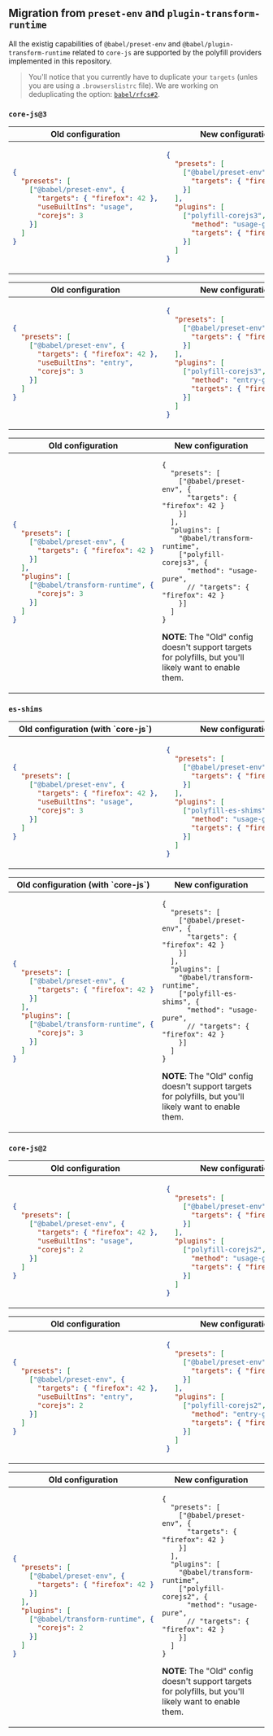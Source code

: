 ## Migration from `preset-env` and `plugin-transform-runtime`

All the existig capabilities of `@babel/preset-env` and `@babel/plugin-transform-runtime` related to `core-js` are supported by the polyfill providers implemented in this repository.

> You'll notice that you currently have to duplicate your `targets` (unles you are using a `.browserslistrc` file). We are working on deduplicating the option: [`babel/rfcs#2`](https://github.com/babel/rfcs/pull/2).

### `core-js@3`

<!-- prettier-ignore-start -->
<table>
<thead><tr>
<th align="center">Old configuration</th>
<th align="center">New configuration</th>
</tr></thead>
<tr>
<td>

```json
{
  "presets": [
    ["@babel/preset-env", {
      "targets": { "firefox": 42 },
      "useBuiltIns": "usage",
      "corejs": 3
    }]
  ]
}
```

</td>
<td>

```json
{
  "presets": [
    ["@babel/preset-env", {
      "targets": { "firefox": 42 }
    }]
  ],
  "plugins": [
    ["polyfill-corejs3", {
      "method": "usage-global",
      "targets": { "firefox": 42 }
    }]
  ]
}
```

</td>
</tr>
</table>
<!-- prettier-ignore-end -->


<!-- prettier-ignore-start -->
<table>
<thead><tr>
<th align="center">Old configuration</th>
<th align="center">New configuration</th>
</tr></thead>
<tr>
<td>

```json
{
  "presets": [
    ["@babel/preset-env", {
      "targets": { "firefox": 42 },
      "useBuiltIns": "entry",
      "corejs": 3
    }]
  ]
}
```

</td>
<td>

```json
{
  "presets": [
    ["@babel/preset-env", {
      "targets": { "firefox": 42 }
    }]
  ],
  "plugins": [
    ["polyfill-corejs3", {
      "method": "entry-global",
      "targets": { "firefox": 42 }
    }]
  ]
}
```

</td>
</tr>
</table>
<!-- prettier-ignore-end -->


<!-- prettier-ignore-start -->
<table>
<thead><tr>
<th align="center">Old configuration</th>
<th align="center">New configuration</th>
</tr></thead>
<tr>
<td>

```json
{
  "presets": [
    ["@babel/preset-env", {
      "targets": { "firefox": 42 }
    }]
  ],
  "plugins": [
    ["@babel/transform-runtime", {
      "corejs": 3
    }]
  ]
}
```

</td>
<td>

```json5
{
  "presets": [
    ["@babel/preset-env", {
      "targets": { "firefox": 42 }
    }]
  ],
  "plugins": [
    "@babel/transform-runtime",
    ["polyfill-corejs3", {
      "method": "usage-pure",
      // "targets": { "firefox": 42 }
    }]
  ]
}
```

**NOTE**: The "Old" config doesn't support targets for polyfills, but you'll likely want to enable them.

</td>
</tr>
</table>
<!-- prettier-ignore-end -->

### `es-shims`

<!-- prettier-ignore-start -->
<table>
<thead><tr>
<th align="center">Old configuration (with `core-js`)</th>
<th align="center">New configuration</th>
</tr></thead>
<tr>
<td>

```json
{
  "presets": [
    ["@babel/preset-env", {
      "targets": { "firefox": 42 },
      "useBuiltIns": "usage",
      "corejs": 3
    }]
  ]
}
```

</td>
<td>

```json
{
  "presets": [
    ["@babel/preset-env", {
      "targets": { "firefox": 42 }
    }]
  ],
  "plugins": [
    ["polyfill-es-shims", {
      "method": "usage-global",
      "targets": { "firefox": 42 }
    }]
  ]
}
```

</td>
</tr>
</table>
<!-- prettier-ignore-end -->

<!-- prettier-ignore-start -->
<table>
<thead><tr>
<th align="center">Old configuration (with `core-js`)</th>
<th align="center">New configuration</th>
</tr></thead>
<tr>
<td>

```json
{
  "presets": [
    ["@babel/preset-env", {
      "targets": { "firefox": 42 }
    }]
  ],
  "plugins": [
    ["@babel/transform-runtime", {
      "corejs": 3
    }]
  ]
}
```

</td>
<td>

```json5
{
  "presets": [
    ["@babel/preset-env", {
      "targets": { "firefox": 42 }
    }]
  ],
  "plugins": [
    "@babel/transform-runtime",
    ["polyfill-es-shims", {
      "method": "usage-pure",
      // "targets": { "firefox": 42 }
    }]
  ]
}
```

**NOTE**: The "Old" config doesn't support targets for polyfills, but you'll likely want to enable them.

</td>
</tr>
</table>
<!-- prettier-ignore-end -->

### `core-js@2`

<!-- prettier-ignore-start -->
<table>
<thead><tr>
<th align="center">Old configuration</th>
<th align="center">New configuration</th>
</tr></thead>
<tr>
<td>

```json
{
  "presets": [
    ["@babel/preset-env", {
      "targets": { "firefox": 42 },
      "useBuiltIns": "usage",
      "corejs": 2
    }]
  ]
}
```

</td>
<td>

```json
{
  "presets": [
    ["@babel/preset-env", {
      "targets": { "firefox": 42 }
    }]
  ],
  "plugins": [
    ["polyfill-corejs2", {
      "method": "usage-global",
      "targets": { "firefox": 42 }
    }]
  ]
}
```

</td>
</tr>
</table>
<!-- prettier-ignore-end -->


<!-- prettier-ignore-start -->
<table>
<thead><tr>
<th align="center">Old configuration</th>
<th align="center">New configuration</th>
</tr></thead>
<tr>
<td>

```json
{
  "presets": [
    ["@babel/preset-env", {
      "targets": { "firefox": 42 },
      "useBuiltIns": "entry",
      "corejs": 2
    }]
  ]
}
```

</td>
<td>

```json
{
  "presets": [
    ["@babel/preset-env", {
      "targets": { "firefox": 42 }
    }]
  ],
  "plugins": [
    ["polyfill-corejs2", {
      "method": "entry-global",
      "targets": { "firefox": 42 }
    }]
  ]
}
```

</td>
</tr>
</table>
<!-- prettier-ignore-end -->

<!-- prettier-ignore-start -->
<table>
<thead><tr>
<th align="center">Old configuration</th>
<th align="center">New configuration</th>
</tr></thead>
<tr>
<td>

```json
{
  "presets": [
    ["@babel/preset-env", {
      "targets": { "firefox": 42 }
    }]
  ],
  "plugins": [
    ["@babel/transform-runtime", {
      "corejs": 2
    }]
  ]
}
```

</td>
<td>

```jsonc
{
  "presets": [
    ["@babel/preset-env", {
      "targets": { "firefox": 42 }
    }]
  ],
  "plugins": [
    "@babel/transform-runtime",
    ["polyfill-corejs2", {
      "method": "usage-pure",
      // "targets": { "firefox": 42 }
    }]
  ]
}
```

**NOTE**: The "Old" config doesn't support targets for polyfills, but you'll likely want to enable them.

</td>
</tr>
</table>
<!-- prettier-ignore-end -->
